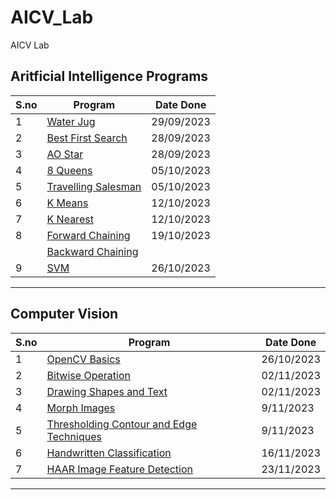 # AICV_Lab
AICV Lab

## Aritficial Intelligence Programs
|S.no|Program|Date Done|
|--|--|--|
|1|[Water Jug](./AI/5_WaterJug.py)|29/09/2023|
|2|[Best First Search](./AI/6_BestFS_AI.py)|28/09/2023|
|3|[AO Star](./AI/4_AO_star.py)|28/09/2023|
|4|[8 Queens](./AI/7_8-Queens.py)|05/10/2023|
|5|[Travelling Salesman](./AI/8_Tsp_Heurisitc_Nearest.py)|05/10/2023|
|6|[K Means](./AI/9_Kmeans.py)|12/10/2023|
|7|[K Nearest](./AI/10_Knearest.py)|12/10/2023|
|8|[Forward Chaining](./AI/11_FChaining.py)|19/10/2023|
||[Backward Chaining](./AI/12_BChaining.py)||
|9|[SVM](./AI/13_SVM.py)|26/10/2023|

----


## Computer Vision

|S.no|Program|Date Done|
|--|--|--|
|1|[OpenCV Basics](./CV/1_opencv.py)|26/10/2023|
|2|[Bitwise Operation](./CV/2_bitwiseoperation.ipynb)|02/11/2023|
|3|[Drawing Shapes and Text](./CV/3_drawshapes.ipynb)|02/11/2023|
|4|[Morph Images](./CV/4_morph.ipynb)|9/11/2023|
|5|[Thresholding Contour and Edge Techniques](./CV/5_thresholdinged.ipynb)|9/11/2023|
|6|[Handwritten Classification](./CV/6_handwritten.ipynb)|16/11/2023|
|7|[HAAR Image Feature Detection](./CV/7_Haar.ipynb)|23/11/2023|
----